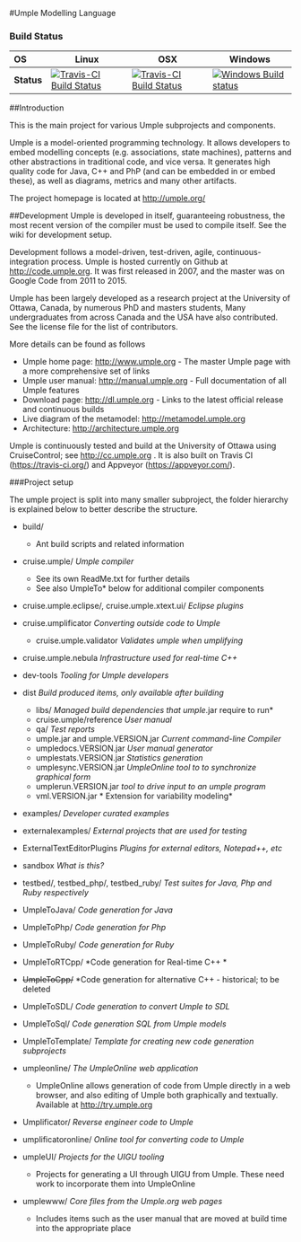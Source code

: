#Umple Modelling Language

### Build Status

OS         | Linux  | OSX    | Windows  
:--------- | ------ | ------ | -------- 
**Status** | [![Travis-CI Build Status](https://travis-ci.org/umple/umple.svg?branch=master)](https://travis-ci.org/umple/umple) | [![Travis-CI Build Status](https://travis-ci.org/umple/umple.svg?branch=master)](https://travis-ci.org/umple/umple) | [![Windows Build status](https://ci.appveyor.com/api/projects/status/gf9oqwtwgy4c45q6/branch/master?svg=true)](https://ci.appveyor.com/project/umple/umple/branch/master) 

##Introduction

This is the main project for various Umple subprojects and components.

Umple is a model-oriented programming technology. It allows developers to embed modelling concepts (e.g. associations, state machines), patterns and other abstractions in traditional code, and vice versa. It generates high quality code for Java, C++ and PhP (and can be embedded in or embed these), as well as diagrams, metrics and many other artifacts.

The project homepage is located at http://umple.org/

##Development
Umple is developed in itself, guaranteeing robustness, the most recent version of the compiler must be used to compile itself. See the wiki for development setup.

Development follows a model-driven, test-driven, agile, continuous-integration process. Umple is hosted currently on Github at http://code.umple.org. It was first released in 2007, and the master was on Google Code from 2011 to 2015.

Umple has been largely developed as a research project at the University of Ottawa, Canada, by numerous PhD and masters students, Many undergraduates from across Canada and the USA have also contributed. See the license file for the list of contributors.

More details can be found as follows

  * Umple home page: http://www.umple.org  - The master Umple page with a more comprehensive set of links
  * Umple user manual: http://manual.umple.org  - Full documentation of all Umple features
  * Download page: http://dl.umple.org    - Links to the latest official release and continuous builds
  * Live diagram of the metamodel: http://metamodel.umple.org
  * Architecture: http://architecture.umple.org

Umple is continuously tested and build at the University of Ottawa using CruiseControl; see http://cc.umple.org . It is also built on Travis CI (https://travis-ci.org/) and Appveyor (https://appveyor.com/).
 
###Project setup

The umple project is split into many smaller subproject, the folder hierarchy is explained below to better describe the structure.

* build/
  * Ant build scripts and related information

* cruise.umple/ *Umple compiler*
  * See its own ReadMe.txt for further details
  * See also UmpleTo* below for additional compiler components
       
* cruise.umple.eclipse/, cruise.umple.xtext.ui/ *Eclipse plugins*

* cruise.umplificator *Converting outside code to Umple*
  * cruise.umple.validator *Validates umple when umplifying*

* cruise.umple.nebula *Infrastructure used for real-time C++*

* dev-tools *Tooling for Umple developers*
       
* dist *Build produced items, only available after building*
  * libs/ *Managed build dependencies that umple*.jar require to run* 
  * cruise.umple/reference *User manual* 
  * qa/ *Test reports* 
  * umple.jar and umple.VERSION.jar  *Current command-line Compiler* 
  * umpledocs.VERSION.jar *User manual generator*
  * umplestats.VERSION.jar *Statistics generation*
  * umplesync.VERSION.jar *UmpleOnline tool to to synchronize graphical form*
  * umplerun.VERSION.jar *tool to drive input to an umple program*
  * vml.VERSION.jar * Extension for variability modeling*

* examples/ *Developer curated examples*
* externalexamples/ *External projects that are used for testing*

* ExternalTextEditorPlugins *Plugins for external editors, Notepad++, etc*

* sandbox *What is this?*

* testbed/, testbed_php/, testbed_ruby/ *Test suites for Java, Php and Ruby respectively*
* UmpleToJava/ *Code generation for Java*
* UmpleToPhp/ *Code generation for Php*
* UmpleToRuby/ *Code generation for Ruby*
* UmpleToRTCpp/ *Code generation for Real-time C++ *
* ~~UmpleToCpp/~~ *Code generation for alternative C++ - historical; to be deleted
* UmpleToSDL/ *Code generation to convert Umple to SDL*
* UmpleToSql/ *Code generation SQL from Umple models*
* UmpleToTemplate/ *Template for creating new code generation subprojects*

* umpleonline/ *The UmpleOnline web application*
  * UmpleOnline allows generation of code from Umple directly in a web browser, and also editing of Umple both graphically and textually. Available at http://try.umple.org

 
* Umplificator/ *Reverse engineer code to Umple*
* umplificatoronline/ *Online tool for converting code to Umple*

* umpleUI/ *Projects for the UIGU tooling*
  * Projects for generating a UI through UIGU from Umple. These need work to incorporate them into UmpleOnline
        
* umplewww/ *Core files from the Umple.org web pages*
  * Includes items such as the user manual that are moved at build time into the appropriate place
